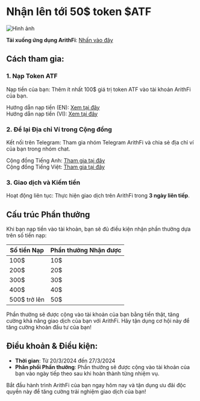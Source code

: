 # Nhận lên tới 50$ token $ATF

![Hình ảnh](https://nftstorage.link/ipfs/bafkreigdarrfpbcppm4dna7ofsro6bwthn2mo7zl4l5qlnc6h5dk6pgybe "DepositCampaign")


**Tải xuống ứng dụng ArithFi**: [Nhấn vào đây](https://arithfi.com/download.html?code=web)

## Cách tham gia:

### 1. Nạp Token ATF
Nạp tiền của bạn: Thêm ít nhất 100$ giá trị token ATF vào tài khoản ArithFi của bạn.

  Hướng dẫn nạp tiền (EN): [Xem tại đây](https://www.youtube.com/watch?v=Mcr1bTsPTK4)  
  Hướng dẫn nạp tiền (VI): [Xem tại đây](https://t.me/ArithFiVietnamese/26)

### 2. Để lại Địa chỉ Ví trong Cộng đồng
Kết nối trên Telegram: Tham gia nhóm Telegram ArithFi và chia sẻ địa chỉ ví của bạn trong nhóm chat.

  Cộng đồng Tiếng Anh: [Tham gia tại đây](https://t.me/ArithFi_chat)  
  Cộng đồng Tiếng Việt: [Tham gia tại đây](https://t.me/ArithFi_Vietnamese)

### 3. Giao dịch và Kiếm tiền
Hoạt động liên tục: Thực hiện giao dịch trên ArithFi trong **3 ngày liên tiếp**.

## Cấu trúc Phần thưởng

Khi bạn nạp tiền vào tài khoản, bạn sẽ đủ điều kiện nhận phần thưởng dựa trên số tiền nạp:

| Số tiền Nạp    | Phần thưởng Nhận được |
|---------------|----------------------|
| 100$          | 10$                  |
| 200$          | 20$                  |
| 300$          | 30$                  |
| 400$          | 40$                  |
| 500$ trở lên  | 50$                  |

Phần thưởng sẽ được cộng vào tài khoản của bạn bằng tiền thật, tăng cường khả năng giao dịch của bạn với ArithFi. Hãy tận dụng cơ hội này để tăng cường khoản đầu tư của bạn!

## Điều khoản & Điều kiện:
- **Thời gian**: Từ 20/3/2024 đến 27/3/2024
- **Phân phối Phần thưởng**: Phần thưởng sẽ được cộng vào tài khoản của bạn vào ngày tiếp theo sau khi hoàn thành từng nhiệm vụ.


Bắt đầu hành trình ArithFi của bạn ngay hôm nay và tận dụng ưu đãi độc quyền này để tăng cường trải nghiệm giao dịch của bạn!
